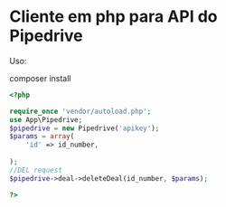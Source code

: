 <h1>Cliente em php para API do Pipedrive</h1>

Uso:

composer install

```php
<?php

require_once 'vendor/autoload.php';
use App\Pipedrive;
$pipedrive = new Pipedrive('apikey');
$params = array(
    'id' => id_number,
    
);
//DEL request 
$pipedrive->deal->deleteDeal(id_number, $params);

?>

```
